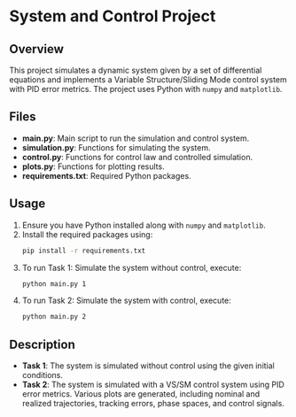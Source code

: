 # System and Control Project

## Overview
This project simulates a dynamic system given by a set of differential equations and implements a Variable Structure/Sliding Mode control system with PID error metrics. The project uses Python with `numpy` and `matplotlib`.

## Files
- **main.py**: Main script to run the simulation and control system.
- **simulation.py**: Functions for simulating the system.
- **control.py**: Functions for control law and controlled simulation.
- **plots.py**: Functions for plotting results.
- **requirements.txt**: Required Python packages.

## Usage
1. Ensure you have Python installed along with `numpy` and `matplotlib`.
2. Install the required packages using:
    ```bash
    pip install -r requirements.txt
    ```
3. To run Task 1: Simulate the system without control, execute:
    ```bash
    python main.py 1
    ```
4. To run Task 2: Simulate the system with control, execute:
    ```bash
    python main.py 2
    ```

## Description
- **Task 1**: The system is simulated without control using the given initial conditions.
- **Task 2**: The system is simulated with a VS/SM control system using PID error metrics. Various plots are generated, including nominal and realized trajectories, tracking errors, phase spaces, and control signals.

